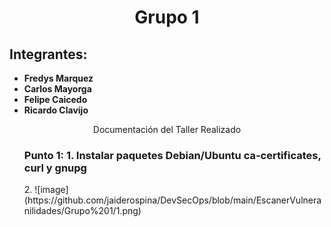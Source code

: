 <html>
<head>
<div align = "center">
<h1>Grupo 1</h1>
</div>
</head>
<body>
<h2>Integrantes:</h2>
<ul>
<li><strong>Fredys Marquez</strong></li>
<li><strong>Carlos Mayorga</strong></li>
<li><strong>Felipe Caicedo</strong></li>
<li><strong>Ricardo Clavijo</strong></li>
</ul>

<div align = "center">
Documentación del Taller Realizado
</div>


<ul>
<h3>Punto 1:
1.	Instalar paquetes Debian/Ubuntu ca-certificates, curl y gnupg </h3>
2.	![image](https://github.com/jaiderospina/DevSecOps/blob/main/EscanerVulneranilidades/Grupo%201/1.png)


